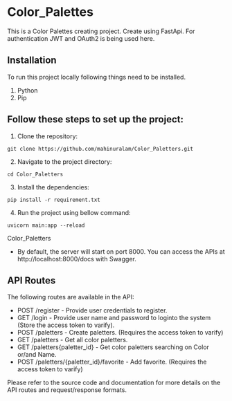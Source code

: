 # Color_Palettes

This is a Color Palettes creating project. Create using FastApi. For authentication JWT and OAuth2 is being used here.

## Installation

To run this project locally following things need to be installed.

1. Python
2. Pip

## Follow these steps to set up the project:

1. Clone the repository:

```
git clone https://github.com/mahinuralam/Color_Paletters.git
```

2. Navigate to the project directory:

```
cd Color_Paletters
```

3. Install the dependencies:

```
pip install -r requirement.txt
```

4. Run the project using bellow command:

```
uvicorn main:app --reload
```

Color_Paletters

- By default, the server will start on port 8000. You can access the APIs at http://localhost:8000/docs with Swagger.

## API Routes

The following routes are available in the API:

- POST /register - Provide user credentials to register.
- GET /login - Provide user name and password to loginto the system (Store the access token to varify).
- POST /paletters - Create paletters. (Requires the access token to varify)
- GET /paletters - Get all color paletters.
- GET /paletters{paletter_id} - Get color paletters searching on Color or/and Name.
- POST /paletters/{paletter_id}/favorite - Add favorite. (Requires the access token to varify)

Please refer to the source code and documentation for more details on the API routes and request/response formats.
